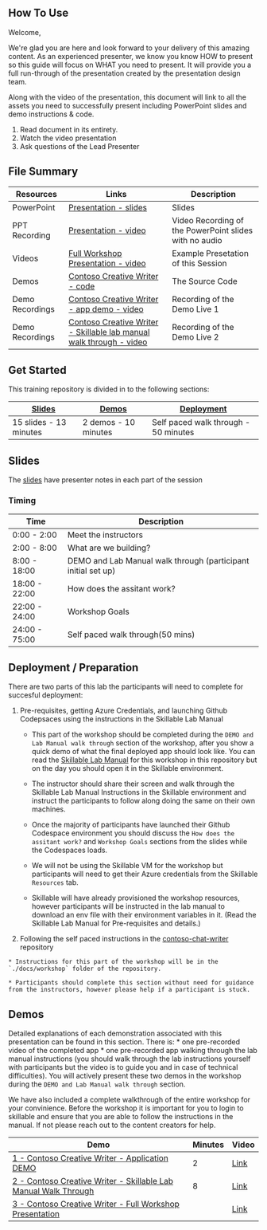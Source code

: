 ## How To Use

Welcome,

We're glad you are here and look forward to your delivery of this amazing content. As an experienced presenter, we know you know HOW to present so this guide will focus on WHAT you need to present. It will provide you a full run-through of the presentation created by the presentation design team. 

Along with the video of the presentation, this document will link to all the assets you need to successfully present including PowerPoint slides and demo instructions &
code.

1.  Read document in its entirety.
2.  Watch the video presentation
3.  Ask questions of the Lead Presenter

## File Summary

| Resources          | Links                            | Description |
|-------------------|----------------------------------|-------------------|
| PowerPoint        | [Presentation - slides](https://aka.ms/AArxx4v) | Slides |
| PPT Recording     | [Presentation - video](https://globaleventcdn.blob.core.windows.net/assets/data/data10/DATA10.mp4) | Video Recording of the PowerPoint slides with no audio |
| Videos            | [Full Workshop Presentation - video](https://marlene_recording) | Example Presetation of this Session |
| Demos             | [Contoso Creative Writer - code](https://github.com/Azure-Samples/contoso-creative-writer) | The Source Code | 
| Demo Recordings           | [Contoso Creative Writer - app demo - video](https://microsoft.sharepoint.com/:v:/t/AI-Tour-FY25/Ecryff-J5pdIvkPEmDjCVRABvORXWvO6dX7yHPisSCVS0w?e=CeskSB ) | Recording of the Demo Live 1 | 
| Demo Recordings           | [Contoso Creative Writer - Skillable lab manual walk through - video](This_showsPrerequisites-NoAudio.mp4) | Recording of the Demo Live 2 | 


## Get Started

This training repository is divided in to the following sections:

| [Slides](#slides) | [Demos](#demos) | [Deployment](#deployment-Preparation) | 
|-------------------|---------------------------|--------------------------------------
| 15 slides - 13 minutes| 2 demos - 10 minutes | Self paced walk through - 50 minutes

## Slides

The [slides](presentations.md) have presenter notes in each part of the session

### Timing

| Time        | Description 
--------------|-------------
0:00 - 2:00   | Meet the instructors 
2:00 - 8:00  | What are we building?
8:00 - 18:00 | DEMO and Lab Manual walk through (participant initial set up)
18:00 - 22:00 | How does the assitant work?
22:00 - 24:00 | Workshop Goals 
24:00 - 75:00 | Self paced walk through(50 mins)

## Deployment / Preparation

There are two parts of this lab the participants will need to complete for succesful deployment: 

1. Pre-requisites, getting Azure Credentials, and launching Github Codepsaces using the instructions in the Skillable Lab Manual

    * This part of the workshop should be completed during the `DEMO and Lab Manual walk through` section of the workshop, after you show a quick demo of what the final deployed app should look like. You can read the [Skillable Lab Manual](LAB_MANUAL.md) for this workshop in this repository but on the day you should open it in the Skillable environment. 

    * The instructor should share their screen and walk through the Skillable Lab Manual Instructions in the Skillable environment and instruct the participants to follow along doing the same on their own machines. 

    * Once the majority of participants have launched their Github Codespace environment you should discuss the `How does the assitant work?` and `Workshop Goals` sections from the slides while the Codespaces loads. 

    * We will not be using the Skillable VM for the workshop but participants will need to get their Azure credentials from the Skillable `Resources` tab. 

    * Skillable will have already provisioned the workshop resources, however participants will be instructed in the lab manual to download an env file with their environment variables in it. (Read the Skillable Lab Manual for Pre-requisites and details.)

2.   Following the self paced instructions in the [contoso-chat-writer](https://github.com/Azure-Samples/contoso-creative-writer) repository

    * Instructions for this part of the workshop will be in the `./docs/workshop` folder of the repository. 

    * Participants should complete this section without need for guidance from the instructors, however please help if a participant is stuck.  


## Demos

Detailed explanations of each demonstration associated with this presentation can be found in this section. There is:
    * one pre-recorded video of the completed app 
    * one pre-recorded app walking through the lab manual instructions (you should walk through the lab instructions yourself with participants but the video is to guide you and in case of technical difficulties). 
You will actively present these two demos in the workshop during the `DEMO and Lab Manual walk through` section. 

We have also included a complete walkthrough of the entire workshop for your convinience. 
Before the workshop it is important for you to login to skillable and ensure that you are able to follow the instructions in the manual. If not please reach out to the content creators for help.

| Demo 	                                                                                               | Minutes | Video |
-------------------------------------------------------------------------------------------------------|---------|----------------- | 
|  [1 - Contoso Creative Writer - Application DEMO](https://github.com/Azure-Samples/contoso-creative-writer) | 2       | [Link](https://microsoft.sharepoint.com/:v:/t/AI-Tour-FY25/Ecryff-J5pdIvkPEmDjCVRABvORXWvO6dX7yHPisSCVS0w?e=CeskSB) |
|  [2 - Contoso Creative Writer - Skillable Lab Manual Walk Through](LAB_MANUAL.md) | 8       | [Link](https://globaleventcdn.blob.core.windows.net/assets/data/data10/Data10-Demo-NoAudio.mp4) |
|  [3 - Contoso Creative Writer - Full Workshop Presentation](https://github.com/Azure-Samples/contoso-creative-writer) |        | [Link](https://globaleventcdn.blob.core.windows.net/assets/data/data10/Data10-Demo-NoAudio.mp4) |
 